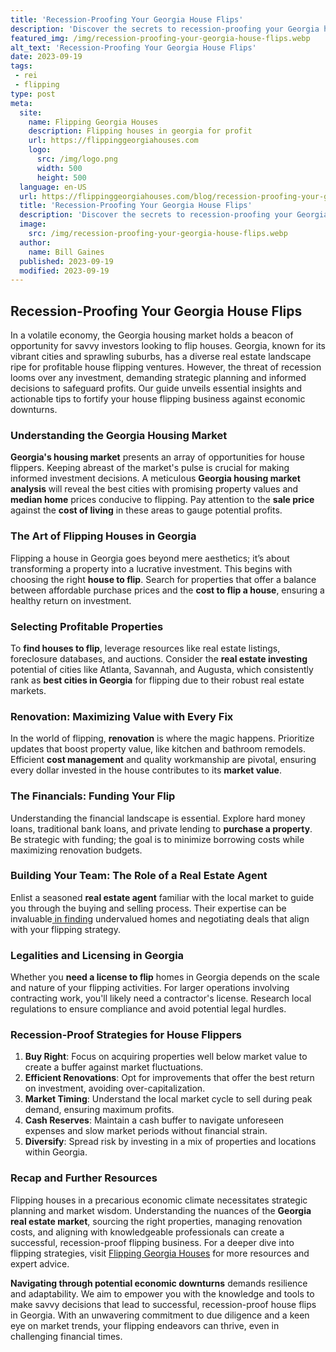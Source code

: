 ```yaml
---
title: 'Recession-Proofing Your Georgia House Flips'
description: 'Discover the secrets to recession-proofing your Georgia house flips and stay ahead of economic downturns. Stay curious and safeguard your investments.'
featured_img: /img/recession-proofing-your-georgia-house-flips.webp
alt_text: 'Recession-Proofing Your Georgia House Flips'
date: 2023-09-19
tags:
 - rei
 - flipping
type: post
meta:
  site:
    name: Flipping Georgia Houses
    description: Flipping houses in georgia for profit
    url: https://flippinggeorgiahouses.com
    logo:
      src: /img/logo.png
      width: 500
      height: 500
  language: en-US
  url: https://flippinggeorgiahouses.com/blog/recession-proofing-your-georgia-house-flips
  title: 'Recession-Proofing Your Georgia House Flips'
  description: 'Discover the secrets to recession-proofing your Georgia house flips and stay ahead of economic downturns. Stay curious and safeguard your investments.'
  image:
    src: /img/recession-proofing-your-georgia-house-flips.webp
  author:
    name: Bill Gaines
  published: 2023-09-19
  modified: 2023-09-19
---
```



## Recession-Proofing Your Georgia House Flips

In a volatile economy, the Georgia housing market holds a beacon of opportunity for savvy investors looking to flip houses. Georgia, known for its vibrant cities and sprawling suburbs, has a diverse real estate landscape ripe for profitable house flipping ventures. However, the threat of recession looms over any investment, demanding strategic planning and informed decisions to safeguard profits. Our guide unveils essential insights and actionable tips to fortify your house flipping business against economic downturns.

### Understanding the Georgia Housing Market

**Georgia's housing market** presents an array of opportunities for house flippers. Keeping abreast of the market's pulse is crucial for making informed investment decisions. A meticulous **Georgia housing market analysis** will reveal the best cities with promising property values and **median home** prices conducive to flipping. Pay attention to the **sale price** against the **cost of living** in these areas to gauge potential profits.

### The Art of Flipping Houses in Georgia

Flipping a house in Georgia goes beyond mere aesthetics; it’s about transforming a property into a lucrative investment. This begins with choosing the right **house to flip**. Search for properties that offer a balance between affordable purchase prices and the **cost to flip a house**, ensuring a healthy return on investment.

### Selecting Profitable Properties

To **find houses to flip**, leverage resources like real estate listings, foreclosure databases, and auctions. Consider the **real estate investing** potential of cities like Atlanta, Savannah, and Augusta, which consistently rank as **best cities in Georgia** for flipping due to their robust real estate markets.

### Renovation: Maximizing Value with Every Fix

In the world of flipping, **renovation** is where the magic happens. Prioritize updates that boost property value, like kitchen and bathroom remodels. Efficient **cost management** and quality workmanship are pivotal, ensuring every dollar invested in the house contributes to its **market value**.

### The Financials: Funding Your Flip

Understanding the financial landscape is essential. Explore hard money loans, traditional bank loans, and private lending to **purchase a property**. Be strategic with funding; the goal is to minimize borrowing costs while maximizing renovation budgets.

### Building Your Team: The Role of a Real Estate Agent

Enlist a seasoned **real estate agent** familiar with the local market to guide you through the buying and selling process. Their expertise can be invaluable[  in   finding](https://flippinggeorgiahouses.com/blog/the-legalities-of-flipping-historic-georgia-homes) undervalued homes and negotiating deals that align with your flipping strategy.

### Legalities and Licensing in Georgia

Whether you **need a license to flip** homes in Georgia depends on the scale and nature of your flipping activities. For larger operations involving contracting work, you'll likely need a contractor's license. Research local regulations to ensure compliance and avoid potential legal hurdles.

### Recession-Proof Strategies for House Flippers

1. **Buy Right**: Focus on acquiring properties well below market value to create a buffer against market fluctuations.
2. **Efficient Renovations**: Opt for improvements that offer the best return on investment, avoiding over-capitalization.
3. **Market Timing**: Understand the local market cycle to sell during peak demand, ensuring maximum profits.
4. **Cash Reserves**: Maintain a cash buffer to navigate unforeseen expenses and slow market periods without financial strain.
5. **Diversify**: Spread risk by investing in a mix of properties and locations within Georgia.

### Recap and Further Resources

Flipping houses in a precarious economic climate necessitates strategic planning and market wisdom. Understanding the nuances of the **Georgia real estate market**, sourcing the right properties, managing renovation costs, and aligning with knowledgeable professionals can create a successful, recession-proof flipping business. For a deeper dive into flipping strategies, visit [Flipping Georgia Houses](https://flippinggeorgiahouses.com) for more resources and expert advice.

**Navigating through potential economic downturns** demands resilience and adaptability. We aim to empower you with the knowledge and tools to make savvy decisions that lead to successful, recession-proof house flips in Georgia. With an unwavering commitment to due diligence and a keen eye on market trends, your flipping endeavors can thrive, even in challenging financial times.